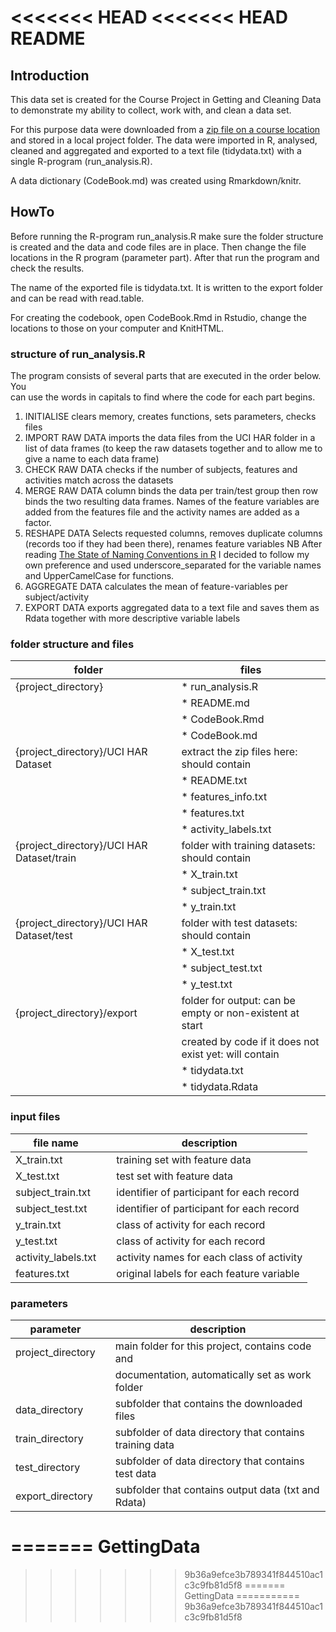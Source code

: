<<<<<<< HEAD
<<<<<<< HEAD
README
========================================================

## Introduction
This data set is created for the Course Project in Getting and Cleaning Data to
demonstrate my ability to collect, work with, and clean a data set.

For this purpose data were downloaded from a 
[zip file on a course location](https://d396qusza40orc.cloudfront.net/getdata%2Fprojectfiles%2FUCI%20HAR%20Dataset.zip) and stored in a local project folder. The data were 
imported in R, analysed, cleaned and aggregated and exported to a text file
(tidydata.txt) with a single R-program (run_analysis.R).

A data dictionary (CodeBook.md) was created using Rmarkdown/knitr. 

## HowTo
Before running the R-program run_analysis.R make sure the folder structure is
created and the data and code files are in place. Then change the file locations
in the R program (parameter part). After that run the program and check the 
results.

The name of the exported file is tidydata.txt. It is written to the export folder
and can be read with read.table.

For creating the codebook, open CodeBook.Rmd in Rstudio, change the locations to
those on your computer and KnitHTML.


### structure of run_analysis.R
The program consists of several parts that are executed in the order below. You  
can use the words in capitals to find where the code for each part begins.

1. INITIALISE clears memory, creates functions, sets parameters, checks files
2. IMPORT RAW DATA imports the data files from the UCI HAR folder in a list of
data frames (to keep the raw datasets together and to allow me to give  a name
to each data frame)
3. CHECK RAW DATA checks if the number of subjects, features and activities match 
across the datasets
4. MERGE RAW DATA column binds the data per train/test group then row binds the 
two resulting data frames. Names of the feature variables are added from the 
features file and the activity names are added as a factor.
5. RESHAPE DATA Selects requested columns, removes duplicate columns (records
too if they had been there), renames feature variables NB After reading 
[The State of Naming Conventions in R](http://journal.r-project.org/archive/2012-2/RJournal_2012-2_Baaaath.pdf) I decided to follow my own preference and used 
underscore_separated for the variable names and UpperCamelCase for functions.
6. AGGREGATE DATA calculates the mean of feature-variables per subject/activity
7. EXPORT DATA exports aggregated data to a text file and saves them as Rdata 
together with more descriptive variable labels

### folder structure and files
|folder| |files |
|------|---|-------|
|{project_directory}|  | * run_analysis.R |
|  |  | * README.md
|  |  | * CodeBook.Rmd
|  |  | * CodeBook.md
|{project_directory}/UCI HAR Dataset |  |extract the zip files here: should contain
|  |  | * README.txt
|  |  | * features_info.txt
|  |  | * features.txt
|  |  | * activity_labels.txt
|{project_directory}/UCI HAR Dataset/train |  | folder with training datasets: should contain
|  |  | * X_train.txt
|  |  | * subject_train.txt
|  |  | * y_train.txt 
|{project_directory}/UCI HAR Dataset/test  |  | folder with test datasets: should contain
|  |  | * X_test.txt
|  |  | * subject_test.txt
|  |  | * y_test.txt
|{project_directory}/export|  | folder for output: can be empty or non-existent at start
|  |  |  created by code if it does not exist yet: will contain
|  |  | * tidydata.txt
|  |  | * tidydata.Rdata

### input files
|file name           |   |description |
|--------------------|---|-------|
|X_train.txt         |   |training set with feature data|
|X_test.txt          |   |test set with feature data| 
|subject_train.txt   |   |identifier of participant for each record
|subject_test.txt    |   |identifier of participant for each record
|y_train.txt         |   |class of activity for each record
|y_test.txt          |   |class of activity for each record
|activity_labels.txt |   |activity names for each class of activity 
|features.txt        |   |original labels for each feature variable

### parameters
|parameter           |   |description |
|--------------------|---|-------|
|project_directory   |   | main folder for this project, contains code and 
|                    |   | documentation, automatically set as work folder
|data_directory      |   | subfolder that contains the downloaded files
|train_directory     |   | subfolder of data directory that contains training data
|test_directory      |   | subfolder of data directory that contains test data
|export_directory    |   | subfolder that contains output data (txt and Rdata)

=======
GettingData
===========
>>>>>>> 9b36a9efce3b789341f844510ac1c3c9fb81d5f8
=======
GettingData
===========
>>>>>>> 9b36a9efce3b789341f844510ac1c3c9fb81d5f8
